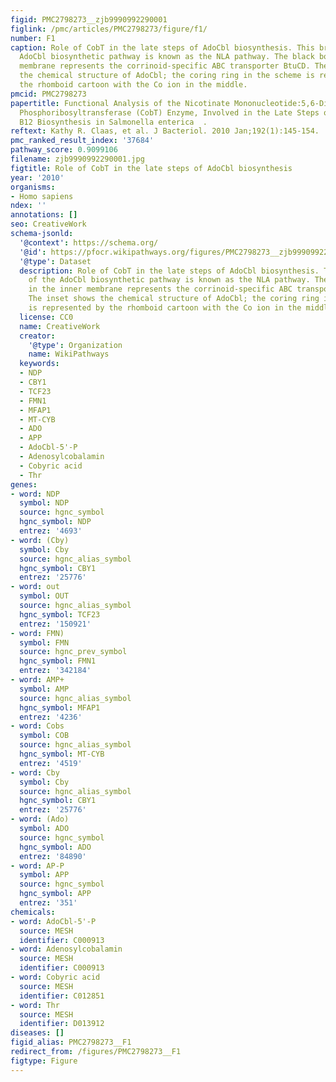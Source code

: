 ```yaml
---
figid: PMC2798273__zjb9990992290001
figlink: /pmc/articles/PMC2798273/figure/f1/
number: F1
caption: Role of CobT in the late steps of AdoCbl biosynthesis. This branch of the
  AdoCbl biosynthetic pathway is known as the NLA pathway. The black box in the inner
  membrane represents the corrinoid-specific ABC transporter BtuCD. The inset shows
  the chemical structure of AdoCbl; the coring ring in the scheme is represented by
  the rhomboid cartoon with the Co ion in the middle.
pmcid: PMC2798273
papertitle: Functional Analysis of the Nicotinate Mononucleotide:5,6-Dimethylbenzimidazole
  Phosphoribosyltransferase (CobT) Enzyme, Involved in the Late Steps of Coenzyme
  B12 Biosynthesis in Salmonella enterica  .
reftext: Kathy R. Claas, et al. J Bacteriol. 2010 Jan;192(1):145-154.
pmc_ranked_result_index: '37684'
pathway_score: 0.9099106
filename: zjb9990992290001.jpg
figtitle: Role of CobT in the late steps of AdoCbl biosynthesis
year: '2010'
organisms:
- Homo sapiens
ndex: ''
annotations: []
seo: CreativeWork
schema-jsonld:
  '@context': https://schema.org/
  '@id': https://pfocr.wikipathways.org/figures/PMC2798273__zjb9990992290001.html
  '@type': Dataset
  description: Role of CobT in the late steps of AdoCbl biosynthesis. This branch
    of the AdoCbl biosynthetic pathway is known as the NLA pathway. The black box
    in the inner membrane represents the corrinoid-specific ABC transporter BtuCD.
    The inset shows the chemical structure of AdoCbl; the coring ring in the scheme
    is represented by the rhomboid cartoon with the Co ion in the middle.
  license: CC0
  name: CreativeWork
  creator:
    '@type': Organization
    name: WikiPathways
  keywords:
  - NDP
  - CBY1
  - TCF23
  - FMN1
  - MFAP1
  - MT-CYB
  - ADO
  - APP
  - AdoCbl-5'-P
  - Adenosylcobalamin
  - Cobyric acid
  - Thr
genes:
- word: NDP
  symbol: NDP
  source: hgnc_symbol
  hgnc_symbol: NDP
  entrez: '4693'
- word: (Cby)
  symbol: Cby
  source: hgnc_alias_symbol
  hgnc_symbol: CBY1
  entrez: '25776'
- word: out
  symbol: OUT
  source: hgnc_alias_symbol
  hgnc_symbol: TCF23
  entrez: '150921'
- word: FMN)
  symbol: FMN
  source: hgnc_prev_symbol
  hgnc_symbol: FMN1
  entrez: '342184'
- word: AMP+
  symbol: AMP
  source: hgnc_alias_symbol
  hgnc_symbol: MFAP1
  entrez: '4236'
- word: Cobs
  symbol: COB
  source: hgnc_alias_symbol
  hgnc_symbol: MT-CYB
  entrez: '4519'
- word: Cby
  symbol: Cby
  source: hgnc_alias_symbol
  hgnc_symbol: CBY1
  entrez: '25776'
- word: (Ado)
  symbol: ADO
  source: hgnc_symbol
  hgnc_symbol: ADO
  entrez: '84890'
- word: AP-P
  symbol: APP
  source: hgnc_symbol
  hgnc_symbol: APP
  entrez: '351'
chemicals:
- word: AdoCbl-5'-P
  source: MESH
  identifier: C000913
- word: Adenosylcobalamin
  source: MESH
  identifier: C000913
- word: Cobyric acid
  source: MESH
  identifier: C012851
- word: Thr
  source: MESH
  identifier: D013912
diseases: []
figid_alias: PMC2798273__F1
redirect_from: /figures/PMC2798273__F1
figtype: Figure
---
```

